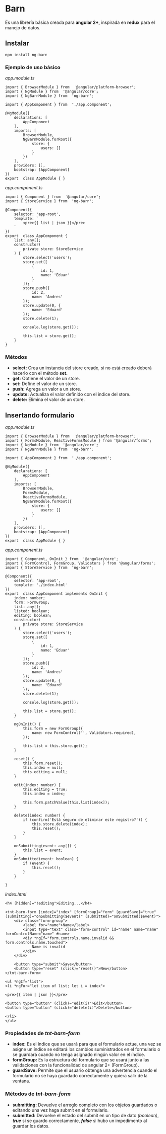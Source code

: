 # Barn

Es una librería básica creada para **angular 2+**, inspirada en **redux** para el manejo de datos.

## Instalar
```
npm install ng-barn
```

### Ejemplo de uso básico
*app.module.ts*
```
import { BrowserModule } from  '@angular/platform-browser';  
import { NgModule } from  '@angular/core';  
import { NgBarnModule } from  'ng-barn';  
  
import { AppComponent } from  './app.component';  
  
@NgModule({  
	declarations: [  
		AppComponent  
	],
	imports: [  
		BrowserModule,  
		NgBarnModule.forRoot({  
			store: {  
				users: []  
			}  
		})  
	],  
	providers: [],  
	bootstrap: [AppComponent]  
})  
export  class AppModule { }
```
*app.component.ts*
```
import { Component } from  '@angular/core';  
import { StoreService } from  'ng-barn';  
  
@Component({  
	selector: 'app-root',  
	template: `  
		<pre>{{ list | json }}</pre>  
	`  
})  
export  class AppComponent {  
	list: any[];  
	constructor(  
		private store: StoreService  
	) {  
		store.select('users');  
		store.set([  
			{  
				id: 1,  
				name: 'Eduar'  
			}  
		]);  
		store.push({  
			id: 2,  
			name: 'Andres'  
		});  
		store.update(0, {  
			name: 'Eduard'  
		});  
		store.delete(1);  
		  
		console.log(store.get());  
		  
		this.list = store.get();  
	}  
}
```
### Métodos
- **select:** Crea un instancia del store creado, si no está creado deberá hacerlo con el método **set**.
- **get:** Obtiene el valor de un store.
- **set:** Define el valor de un store.
- **push:** Agrega un valor a un store.
- **update:** Actualiza el valor definido con el índice del store.
- **delete:** Elimina el valor de un store.
## Insertando formulario
*app.module.ts*
```
import { BrowserModule } from  '@angular/platform-browser';
import { FormsModule, ReactiveFormsModule } from '@angular/forms';
import { NgModule } from  '@angular/core';  
import { NgBarnModule } from  'ng-barn';  
  
import { AppComponent } from  './app.component';  
  
@NgModule({  
	declarations: [  
		AppComponent  
	],
	imports: [  
		BrowserModule,
		FormsModule,
		ReactiveFormsModule,
		NgBarnModule.forRoot({  
			store: {  
				users: []  
			}  
		})  
	],  
	providers: [],  
	bootstrap: [AppComponent]  
})  
export  class AppModule { }
```
*app.component.ts*
```
import { Component, OnInit } from  '@angular/core';
import { FormControl, FormGroup, Validators } from '@angular/forms';
import { StoreService } from  'ng-barn';  

@Component({  
	selector: 'app-root',
	template: './index.html'
})  
export  class AppComponent implements OnInit { 
	index: number;  
	form: FormGroup;  
	list: any[];  
	listed: boolean;  
	editing: boolean;
	constructor(  
		private store: StoreService  
	) {  
		store.select('users');  
		store.set([  
			{  
				id: 1,  
				name: 'Eduar'  
			}  
		]);  
		store.push({  
			id: 2,  
			name: 'Andres'  
		});  
		store.update(0, {  
			name: 'Eduard'  
		});  
		store.delete(1);  
		  
		console.log(store.get());  
		  
		this.list = store.get();  
	}

	ngOnInit() {  
		this.form = new FormGroup({  
			name: new FormControl('', Validators.required),  
		});  
		  
		this.list = this.store.get();  
	}
	
	reset() {  
		this.form.reset();  
		this.index = null;  
		this.editing = null;  
	}
	
	edit(index: number) {  
		this.editing = true;  
		this.index = index;  
		  
		this.form.patchValue(this.list[index]);  
	}

	delete(index: number) {  
		if (confirm('Está seguro de eliminar este registro?')) {  
			this.store.delete(index);  
			this.reset();  
		}  
	}

	onSubmitting(event: any[]) {  
		this.list = event;  
	}  
	onSubmitted(event: boolean) {  
		if (event) {  
			this.reset();  
		}  
	}

}
```
*index.html*
```
<h4 [hidden]="!editing">Editing...</h4>  
  
<tnt-barn-form [index]="index" [formGroup]="form" [guardSave]="true" (submitting)="onSubmitting($event)" (submitted)="onSubmitted($event)">  
	<div class="form-group">  
		<label for="name">Name</label>  
		<input type="text" class="form-control" id="name" name="name" formControlName="name" #name>  
		<div *ngIf="form.controls.name.invalid && form.controls.name.touched">  
			Name is invalid  
		</div>  
	</div>  
	  
	<button type="submit">Save</button>  
	<button type="reset" (click)="reset()">New</button>  
</tnt-barn-form>  
  
<ul *ngIf="list">  
<li *ngFor="let item of list; let i = index">  
  
<pre>{{ item | json }}</pre>
  
<button type="button" (click)="edit(i)">Edit</button>  
<button type="button" (click)="delete(i)">Delete</button>  
  
</li>  
</ul>
```
### Propiedades de *tnt-barn-form*

-   **index:** Es el índice que se usará para que el formulario actue, una vez se asigne un índice se editará los cambios suministrados en el formulario o se guardará cuando no tenga asignado ningún valor en el índice.
-   **formGroup:** Es la estructura del formulario que se usará junto a las validaciones con la funcionalidad de angular 2+ (FormGroup).
- **guardSave:** Permite que el usuario obtenga una advertencia cuando el  formulario no se haya guardado correctamente y quiera salir de la ventana.

### Métodos de *tnt-barn-form*

-   **submitting:** Devuelve el arreglo completo con los objetos guardados o editando una vez haga submit en el formulario.
- **submitted:** Devuelve el estado del submit en un tipo de dato *(boolean)*, ***true*** si se guardo correctamente, ***false*** si hubo un impedimento al guardar los datos.
